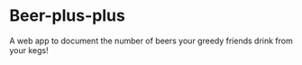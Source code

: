 # Beer-plus-plus
A web app to document the number of beers your greedy friends drink from your kegs!
